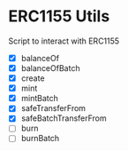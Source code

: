 # ERC1155 Utils

Script to interact with ERC1155

- [x] balanceOf
- [x] balanceOfBatch
- [x] create
- [x] mint
- [x] mintBatch
- [x] safeTransferFrom
- [x] safeBatchTransferFrom
- [ ] burn
- [ ] burnBatch
